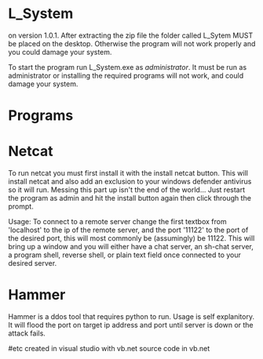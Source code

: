 # L_System
on version 1.0.1. 
After extracting the zip file the folder called L_Sytem MUST be placed on the desktop. 
Otherwise the program will not work properly and you could damage your system.

To start the program run L_System.exe as *administrator*. It must be run as administrator or installing the required programs will not work,
and could damage your system.

# Programs
# Netcat
To run netcat you must first install it with the install netcat button.
This will install netcat and also add an exclusion to your windows defender antivirus so it will run.
Messing this part up isn't the end of the world... Just restart the program as admin and hit the install button again then click through the prompt.

Usage: To connect to a remote server change the first textbox from 'localhost' to the ip of the remote server, and the port '11122' to the port of the desired port,
this will most commonly be (assumingly) be 11122.
This will bring up a window and you will either have a chat server, an sh-chat server, a program shell, reverse shell, or plain text field once connected to your
desired server.
# Hammer
Hammer is a ddos tool that requires python to run. Usage is self explanitory. It will flood the port on target ip address and port until server is down or the attack fails.

#etc
created in visual studio with vb.net
source code in vb.net
